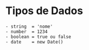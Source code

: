 # Tipos de Dados
    - string  = 'nome'
    - number  = 1234
    - boolean = true ou false
    - date    = new Date()